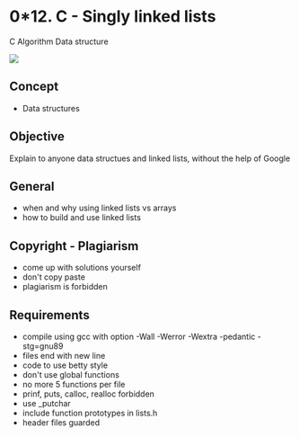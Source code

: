 # 0*12. C - Singly linked lists
C Algorithm Data structure

![](https://s3.amazonaws.com/intranet-projects-files/holbertonschool-low_level_programming/229/giphy-3.gif)


## Concept 

* Data structures

## Objective
Explain to anyone data structues and linked lists, without the help of Google

## General
  * when and why using linked lists vs arrays
  * how to build and use linked lists

## Copyright - Plagiarism
  * come up with solutions yourself
  * don't copy paste
  * plagiarism is forbidden

## Requirements
  * compile using gcc with option -Wall -Werror -Wextra -pedantic -stg=gnu89
  * files end with new line
  * code to use betty style
  * don't use global functions
  * no more 5 functions per file
  * prinf, puts, calloc, realloc forbidden
  * use _putchar
  * include function prototypes in lists.h
  * header files guarded

